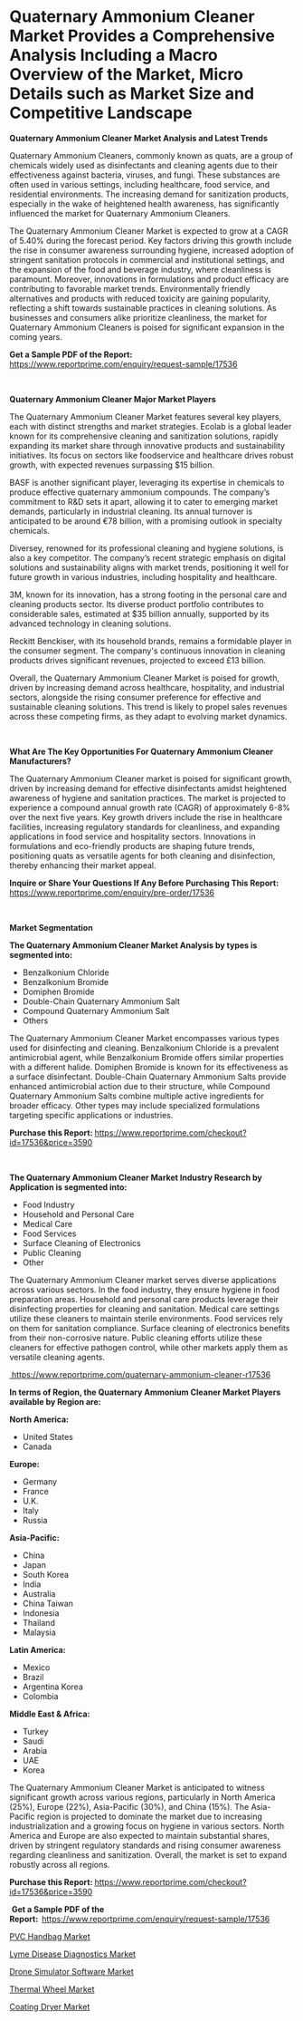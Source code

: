 <p><h1>Quaternary Ammonium Cleaner Market Provides a Comprehensive Analysis Including a Macro Overview of the Market, Micro Details such as Market Size and Competitive Landscape</h1></p><p><strong>Quaternary Ammonium Cleaner Market Analysis and Latest Trends</strong></p>
<p><p>Quaternary Ammonium Cleaners, commonly known as quats, are a group of chemicals widely used as disinfectants and cleaning agents due to their effectiveness against bacteria, viruses, and fungi. These substances are often used in various settings, including healthcare, food service, and residential environments. The increasing demand for sanitization products, especially in the wake of heightened health awareness, has significantly influenced the market for Quaternary Ammonium Cleaners.</p><p>The Quaternary Ammonium Cleaner Market is expected to grow at a CAGR of 5.40% during the forecast period. Key factors driving this growth include the rise in consumer awareness surrounding hygiene, increased adoption of stringent sanitation protocols in commercial and institutional settings, and the expansion of the food and beverage industry, where cleanliness is paramount. Moreover, innovations in formulations and product efficacy are contributing to favorable market trends. Environmentally friendly alternatives and products with reduced toxicity are gaining popularity, reflecting a shift towards sustainable practices in cleaning solutions. As businesses and consumers alike prioritize cleanliness, the market for Quaternary Ammonium Cleaners is poised for significant expansion in the coming years.</p></p>
<p><strong>Get a Sample PDF of the Report:&nbsp;</strong> <a href="https://www.reportprime.com/enquiry/request-sample/17536?utm_campaign=28&utm_medium=2&utm_source=Github&utm_content=ia&utm_term=19112024&utm_id=quaternary-ammonium-cleaner">https://www.reportprime.com/enquiry/request-sample/17536</a></p>
<p>&nbsp;</p>
<p><strong>Quaternary Ammonium Cleaner Major Market Players</strong></p>
<p><p>The Quaternary Ammonium Cleaner Market features several key players, each with distinct strengths and market strategies. Ecolab is a global leader known for its comprehensive cleaning and sanitization solutions, rapidly expanding its market share through innovative products and sustainability initiatives. Its focus on sectors like foodservice and healthcare drives robust growth, with expected revenues surpassing $15 billion.</p><p>BASF is another significant player, leveraging its expertise in chemicals to produce effective quaternary ammonium compounds. The company’s commitment to R&D sets it apart, allowing it to cater to emerging market demands, particularly in industrial cleaning. Its annual turnover is anticipated to be around €78 billion, with a promising outlook in specialty chemicals.</p><p>Diversey, renowned for its professional cleaning and hygiene solutions, is also a key competitor. The company’s recent strategic emphasis on digital solutions and sustainability aligns with market trends, positioning it well for future growth in various industries, including hospitality and healthcare.</p><p>3M, known for its innovation, has a strong footing in the personal care and cleaning products sector. Its diverse product portfolio contributes to considerable sales, estimated at $35 billion annually, supported by its advanced technology in cleaning solutions.</p><p>Reckitt Benckiser, with its household brands, remains a formidable player in the consumer segment. The company's continuous innovation in cleaning products drives significant revenues, projected to exceed £13 billion.</p><p>Overall, the Quaternary Ammonium Cleaner Market is poised for growth, driven by increasing demand across healthcare, hospitality, and industrial sectors, alongside the rising consumer preference for effective and sustainable cleaning solutions. This trend is likely to propel sales revenues across these competing firms, as they adapt to evolving market dynamics.</p></p>
<p>&nbsp;</p>
<p><strong>What Are The Key Opportunities For Quaternary Ammonium Cleaner Manufacturers?</strong></p>
<p><p>The Quaternary Ammonium Cleaner market is poised for significant growth, driven by increasing demand for effective disinfectants amidst heightened awareness of hygiene and sanitation practices. The market is projected to experience a compound annual growth rate (CAGR) of approximately 6-8% over the next five years. Key growth drivers include the rise in healthcare facilities, increasing regulatory standards for cleanliness, and expanding applications in food service and hospitality sectors. Innovations in formulations and eco-friendly products are shaping future trends, positioning quats as versatile agents for both cleaning and disinfection, thereby enhancing their market appeal.</p></p>
<p><strong>Inquire or Share Your Questions If Any Before Purchasing This Report:</strong> <a href="https://www.reportprime.com/enquiry/pre-order/17536?utm_campaign=28&utm_medium=2&utm_source=Github&utm_content=ia&utm_term=19112024&utm_id=quaternary-ammonium-cleaner">https://www.reportprime.com/enquiry/pre-order/17536</a></p>
<p>&nbsp;</p>
<p><strong>Market Segmentation</strong></p>
<p><strong>The Quaternary Ammonium Cleaner Market Analysis by types is segmented into:</strong></p>
<p><ul><li>Benzalkonium Chloride</li><li>Benzalkonium Bromide</li><li>Domiphen Bromide</li><li>Double-Chain Quaternary Ammonium Salt</li><li>Compound Quaternary Ammonium Salt</li><li>Others</li></ul></p>
<p><p>The Quaternary Ammonium Cleaner Market encompasses various types used for disinfecting and cleaning. Benzalkonium Chloride is a prevalent antimicrobial agent, while Benzalkonium Bromide offers similar properties with a different halide. Domiphen Bromide is known for its effectiveness as a surface disinfectant. Double-Chain Quaternary Ammonium Salts provide enhanced antimicrobial action due to their structure, while Compound Quaternary Ammonium Salts combine multiple active ingredients for broader efficacy. Other types may include specialized formulations targeting specific applications or industries.</p></p>
<p><strong>Purchase this Report:&nbsp;</strong><a href="https://www.reportprime.com/checkout?id=17536&price=3590&utm_campaign=28&utm_medium=2&utm_source=Github&utm_content=ia&utm_term=19112024&utm_id=quaternary-ammonium-cleaner">https://www.reportprime.com/checkout?id=17536&price=3590</a></p>
<p>&nbsp;</p>
<p><strong>The Quaternary Ammonium Cleaner Market Industry Research by Application is segmented into:</strong></p>
<p><ul><li>Food Industry</li><li>Household and Personal Care</li><li>Medical Care</li><li>Food Services</li><li>Surface Cleaning of Electronics</li><li>Public Cleaning</li><li>Other</li></ul></p>
<p><p>The Quaternary Ammonium Cleaner market serves diverse applications across various sectors. In the food industry, they ensure hygiene in food preparation areas. Household and personal care products leverage their disinfecting properties for cleaning and sanitation. Medical care settings utilize these cleaners to maintain sterile environments. Food services rely on them for sanitation compliance. Surface cleaning of electronics benefits from their non-corrosive nature. Public cleaning efforts utilize these cleaners for effective pathogen control, while other markets apply them as versatile cleaning agents.</p></p>
<p><a href="https://www.reportprime.com/quaternary-ammonium-cleaner-r17536?utm_campaign=28&utm_medium=2&utm_source=Github&utm_content=ia&utm_term=19112024&utm_id=quaternary-ammonium-cleaner">&nbsp;https://www.reportprime.com/quaternary-ammonium-cleaner-r17536</a></p>
<p><strong>In terms of Region, the Quaternary Ammonium Cleaner Market Players available by Region are:</strong></p>
<p>
    <p> <strong> North America: </strong>
        <ul>
            <li>United States</li>
            <li>Canada</li>
        </ul>
        </p> 
    <p> <strong> Europe: </strong>
        <ul>
            <li>Germany</li>
            <li>France</li>
            <li>U.K.</li>
            <li>Italy</li>
            <li>Russia</li>
        </ul>
        </p> 
    <p> <strong> Asia-Pacific: </strong>
        <ul>
            <li>China</li>
            <li>Japan</li>
            <li>South Korea</li>
            <li>India</li>
            <li>Australia</li>
            <li>China Taiwan</li>
            <li>Indonesia</li>
            <li>Thailand</li>
            <li>Malaysia</li>
        </ul>
        </p> 
    <p> <strong> Latin America: </strong>
        <ul>
            <li>Mexico</li>
            <li>Brazil</li>
            <li>Argentina Korea</li>
            <li>Colombia</li>
        </ul>
        </p> 
    <p> <strong> Middle East & Africa: </strong>
        <ul>
            <li>Turkey</li>
            <li>Saudi</li>
            <li>Arabia</li>
            <li>UAE</li>
            <li>Korea</li>
        </ul>
    </p>
    </p>
<p><p>The Quaternary Ammonium Cleaner Market is anticipated to witness significant growth across various regions, particularly in North America (25%), Europe (22%), Asia-Pacific (30%), and China (15%). The Asia-Pacific region is projected to dominate the market due to increasing industrialization and a growing focus on hygiene in various sectors. North America and Europe are also expected to maintain substantial shares, driven by stringent regulatory standards and rising consumer awareness regarding cleanliness and sanitization. Overall, the market is set to expand robustly across all regions.</p></p>
<p><strong>Purchase this Report: </strong><a href="https://www.reportprime.com/checkout?id=17536&price=3590&utm_campaign=28&utm_medium=2&utm_source=Github&utm_content=ia&utm_term=19112024&utm_id=quaternary-ammonium-cleaner">https://www.reportprime.com/checkout?id=17536&price=3590</a></p>
<p>&nbsp;<strong>Get a Sample PDF of the Report:&nbsp;&nbsp;</strong><a href="https://www.reportprime.com/enquiry/request-sample/17536?utm_campaign=28&utm_medium=2&utm_source=Github&utm_content=ia&utm_term=19112024&utm_id=quaternary-ammonium-cleaner">https://www.reportprime.com/enquiry/request-sample/17536</a></p>
<p><strong></strong></p>
<p><p><a href="https://github.com/santosh758595/Market-Research-Report-List-6/blob/main/pvc-handbag-market.md?utm_campaign=28&utm_medium=2&utm_source=Github&utm_content=ia&utm_term=19112024&utm_id=quaternary-ammonium-cleaner">PVC Handbag Market</a></p><p><a href="https://issuu.com/reportprime-2/docs/lyme-disease-diagnostics-market-siz_77375aade9ee06?utm_campaign=28&utm_medium=2&utm_source=Github&utm_content=ia&utm_term=19112024&utm_id=quaternary-ammonium-cleaner">Lyme Disease Diagnostics Market</a></p><p><a href="https://issuu.com/reportprime-2/docs/drone-simulator-software-market-siz_806c1a75634883?utm_campaign=28&utm_medium=2&utm_source=Github&utm_content=ia&utm_term=19112024&utm_id=quaternary-ammonium-cleaner">Drone Simulator Software Market</a></p><p><a href="https://www.linkedin.com/pulse/forecasting-future-thermal-wheel-market-size-projected-jgh6c?utm_campaign=28&utm_medium=2&utm_source=Github&utm_content=ia&utm_term=19112024&utm_id=quaternary-ammonium-cleaner">Thermal Wheel Market</a></p><p><a href="https://www.linkedin.com/pulse/coating-dryer-market-expansion-industry-dynamics-regional-4yjic?utm_campaign=28&utm_medium=2&utm_source=Github&utm_content=ia&utm_term=19112024&utm_id=quaternary-ammonium-cleaner">Coating Dryer Market</a></p></p>